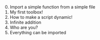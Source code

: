 0. Import a simple function from a simple file
1. My first toolbox! 
2. How to make a script dynamic! 
3. Infinite addition
4. Who are you?
5. Everything can be imported 

